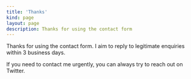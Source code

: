 ```yaml
---
title: 'Thanks'
kind: page
layout: page
description: Thanks for using the contact form
---
```


Thanks for using the contact form. I aim to reply to legitimate enquiries within 3 business days.

If you need to contact me urgently, you can always try to reach out on Twitter.
